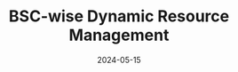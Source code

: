 ---
title: "BSC-wise Dynamic Resource Management"
collection: talks
permalink: /talks/2024-05-15-BSC-wise-Dynamic-Resource-Management
type: "seminar"
location: "Hamburg, Germany"
date: 2024-05-15
venue: 'Invited talk in the &quot;System Software for Converged HPC Systems&quot; focus session at ISC24)'
url: 'https://app.swapcard.com/widget/event/isc-high-performance-2024/planning/UGxhbm5pbmdfMTkxMTk0MQ=='
---